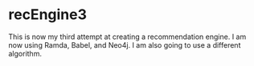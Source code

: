 recEngine3
==========

This is now my third attempt at creating a recommendation engine. I am now using Ramda, Babel, and Neo4j. I am also going to use a different algorithm. 

